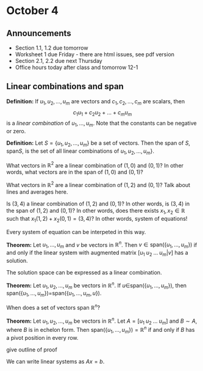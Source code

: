 # October 4

## Announcements

* Section 1.1, 1.2 due tomorrow
* Worksheet 1 due Friday - there are html issues, see pdf version
* Section 2.1, 2.2 due next Thursday
* Office hours today after class and tomorrow 12-1

## Linear combinations and span

**Definition:** If $u_1,u_2,\ldots,u_m$ are vectors and
$c_1,c_2,\ldots,c_m$ are scalars, then
$$
c_1u_1+c_2u_2+\ldots+c_mu_m
$$
is a *linear combination* of $u_1,\ldots,u_m$. Note that the constants can be
negative or zero.

**Definition:** Let $S=\{u_1,u_2,\ldots,u_m\}$ be a set of vectors. Then the
span of $S$, span$S$, is the set of all linear combinations of
$u_1,u_2,\ldots,u_m\}$.

What vectors in $\mathbb{R}^2$ are a linear combination of $(1,0)$ and $(0,1)$?
In other words, what vectors are in the span of $(1,0)$ and $(0,1)$?

What vectors in $\mathbb{R}^2$ are a linear combination of $(1,2)$ and $(0,1)$?
Talk about lines and averages here.

Is $(3,4)$ a linear combination of $(1,2)$ and $(0,1)$? In other words, is
$(3,4)$ in the span of $(1,2)$ and $(0,1)$? In other words, does there exists
$x_1, x_2\in \mathbb{R}$ such that $x_1(1,2)+x_2(0,1)=(3,4)$? In other words,
system of equations!

Every system of equation can be interpeted in this way.

**Theorem:** Let $u_1,\ldots,u_m$ and $v$ be vectors in $\mathbb{R}^n$. Then
$v\in \text{span}(\{u_1,\ldots,u_m\})$ if and only if the linear system with
augmented matrix $[u_1\; u_2\; \ldots\; u_m | v]$ has a solution.

The solution space can be expressed as a linear combination.

**Theorem:** Let $u_1,u_2,\ldots,u_m$ be vectors in $\mathbb{R}^n$. If
$u\in$span$(\{u_1,\ldots,u_m\})$, then
span$(\{u_1,\ldots,u_m\})=$span$(\{u_1,\ldots,u_m,u\})$.

When does a set of vectors span $\mathbb{R}^n$?

**Theorem:** Let $u_1,u_2,\ldots,u_m$ be vectors in $\mathbb{R}^n$. Let
$A=[u_1\;u_2\;\ldots\;u_m]$ and $B\sim A$, where $B$ is in echelon form. Then
$\text{span}(\{u_1,\ldots,u_m\})=\mathbb{R}^n$ if and only if $B$ has a pivot
position in every row.

give outline of proof

We can write linear systems as $Ax=b$.
